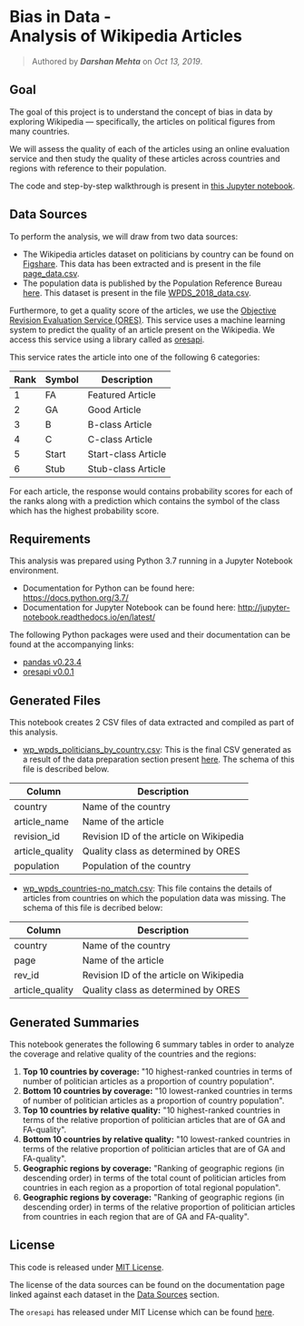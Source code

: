# Bias in Data - <br> Analysis of Wikipedia Articles

> Authored by ***Darshan Mehta*** on *Oct 13, 2019*.

## Goal

The goal of this project is to understand the concept of bias in data by exploring Wikipedia — specifically, the articles on political figures from many countries. 

We will assess the quality of each of the articles using an online evaluation service and then study the quality of these articles across countries and regions with reference to their population.

The code and step-by-step walkthrough is present in [this Jupyter notebook](/hcds-a2-bias.ipynb).

## Data Sources

To perform the analysis, we will draw from two data sources:

- The Wikipedia articles dataset on politicians by country can be found on [Figshare](https://figshare.com/articles/Untitled_Item/5513449). This data has been extracted and is present in the file [page_data.csv](/page_data.csv).
- The population data is published by the Population Reference Bureau [here](https://www.prb.org/international/indicator/population/table). This dataset is present in the file [WPDS_2018_data.csv](/WPDS_2018_data.csv).

Furthermore, to get a quality score of the articles, we use the [Objective Revision Evaluation Service (ORES)](https://www.mediawiki.org/wiki/ORES). This service uses a machine learning system to predict the quality of an article present on the Wikipedia. We access this service using a library called as [oresapi](https://github.com/halfak/oresapi). 

This service rates the article into one of the following 6 categories:

| Rank | Symbol | Description |
|------|--------|-------------|
| 1 | FA | Featured Article |
| 2 | GA | Good Article |
| 3 | B | B-class Article |
| 4 | C | C-class Article |
| 5 | Start | Start-class Article |
| 6 | Stub | Stub-class Article |

For each article, the response would contains probability scores for each of the ranks along with a prediction which contains the symbol of the class which has the highest probability score. 

## Requirements
This analysis was prepared using Python 3.7 running in a Jupyter Notebook environment.  
- Documentation for Python can be found here: https://docs.python.org/3.7/
- Documentation for Jupyter Notebook can be found here: http://jupyter-notebook.readthedocs.io/en/latest/  

The following Python packages were used and their documentation can be found at the accompanying links:

- [pandas v0.23.4](https://pandas.pydata.org)
- [oresapi v0.0.1](https://github.com/halfak/oresapi)

## Generated Files
This notebook creates 2 CSV files of data extracted and compiled as part of this analysis.

- [wp_wpds_politicians_by_country.csv](/wp_wpds_politicians_by_country.csv): This is the final CSV generated as a result of the data preparation section present [here](/hcds-a2-bias.ipynb#Data-Preparation). The schema of this file is described below.

| Column | Description |
|--------|-------------|
| country | Name of the country |
| article_name | Name of the article |
| revision_id | Revision ID of the article on Wikipedia |
| article_quality | Quality class as determined by ORES |
| population | Population of the country |

- [wp_wpds_countries-no_match.csv](/wp_wpds_countries-no_match.csv): This file contains the details of articles from countries on which the population data was missing. The schema of this file is decribed below:

| Column | Description |
|--------|-------------|
| country | Name of the country |
| page | Name of the article |
| rev_id | Revision ID of the article on Wikipedia |
| article_quality | Quality class as determined by ORES |


## Generated Summaries
This notebook generates the following 6 summary tables in order to analyze the coverage and relative quality of the countries and the regions:

1. **Top 10 countries by coverage:** "10 highest-ranked countries in terms of number of politician articles as a proportion of country population".
2. **Bottom 10 countries by coverage:** "10 lowest-ranked countries in terms of number of politician articles as a proportion of country population".
3. **Top 10 countries by relative quality:** "10 highest-ranked countries in terms of the relative proportion of politician articles that are of GA and FA-quality".
4. **Bottom 10 countries by relative quality:** "10 lowest-ranked countries in terms of the relative proportion of politician articles that are of GA and FA-quality".
5. **Geographic regions by coverage:** "Ranking of geographic regions (in descending order) in terms of the total count of politician articles from countries in each region as a proportion of total regional population".
6. **Geographic regions by coverage:** "Ranking of geographic regions (in descending order) in terms of the relative proportion of politician articles from countries in each region that are of GA and FA-quality".

## License

This code is released under [MIT License](/LICENSE).

The license of the data sources can be found on the documentation page linked against each dataset in the [Data Sources](#data-sources) section.

The `oresapi` has released under MIT License which can be found [here](https://github.com/halfak/oresapi/blob/master/LICENSE).